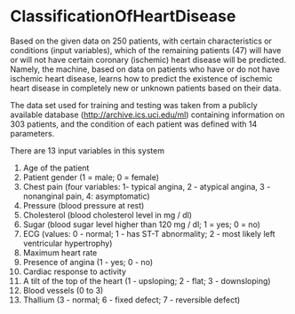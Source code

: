 # ClassificationOfHeartDisease

Based on the given data on 250 patients, with certain characteristics or conditions (input variables), which of the remaining patients (47) will have or will not have certain coronary (ischemic) heart disease will be predicted. Namely, the machine, based on data on patients who have or do not have ischemic heart disease, learns how to predict the existence of ischemic heart disease in completely new or unknown patients based on their data.

The data set used for training and testing was taken from a publicly available database (http://archive.ics.uci.edu/ml) containing information on 303 patients, and the condition of each patient was defined with 14 parameters.

There are 13 input variables in this system
1) Age of the patient
2) Patient gender (1 = male; 0 = female)
3) Chest pain (four variables: 1- typical angina, 2 - atypical angina, 3 - nonanginal pain, 4: asymptomatic)
4) Pressure (blood pressure at rest)
5) Cholesterol (blood cholesterol level in mg / dl)
6) Sugar (blood sugar level higher than 120 mg / dl; 1 = yes; 0 = no)
7) ECG (values: 0 - normal; 1 - has ST-T abnormality; 2 - most likely left ventricular hypertrophy)
8) Maximum heart rate
9) Presence of angina (1 - yes; 0 - no)
10) Cardiac response to activity
11) A tilt of the top of the heart (1 - upsloping; 2 - flat; 3 - downsloping)
12) Blood vessels (0 to 3)
13) Thallium (3 - normal; 6 - fixed defect; 7 - reversible defect)

